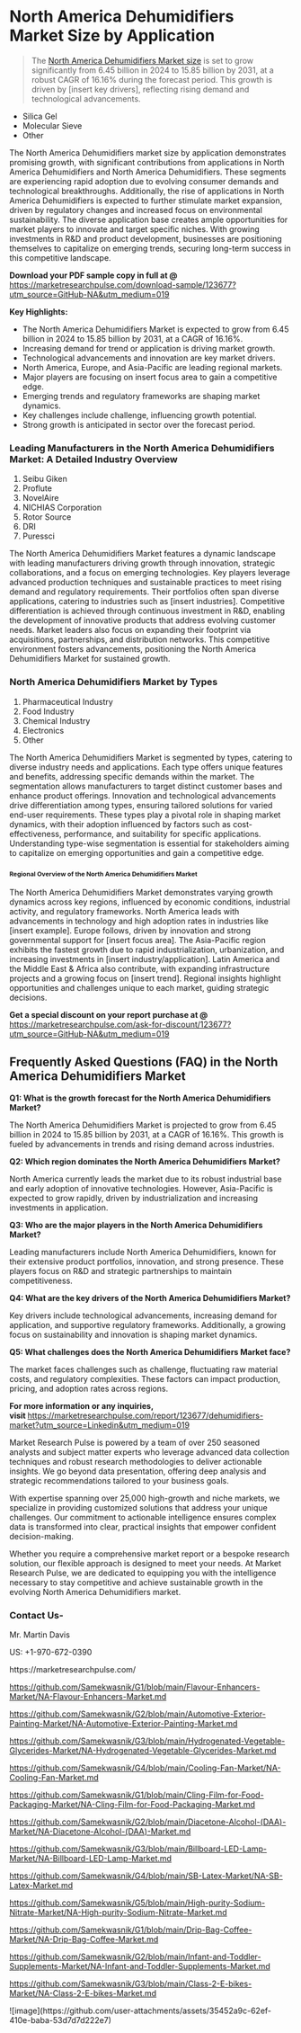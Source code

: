 <h1>North America Dehumidifiers Market&nbsp;Size by Application</h1><blockquote><p>The <a href="https://marketresearchpulse.com/download-sample/123677?utm_source=GitHub-NA&amp;utm_medium=019">North America Dehumidifiers Market size</a> is set to grow significantly from 6.45 billion in 2024 to 15.85 billion by 2031, at a robust CAGR of 16.16% during the forecast period. This growth is driven by [insert key drivers], reflecting rising demand and technological advancements.</p></blockquote><ul><li>Silica Gel<li> Molecular Sieve<li> Other</li></ul><p>The North America Dehumidifiers market size by application demonstrates promising growth, with significant contributions from applications in North America Dehumidifiers and North America Dehumidifiers. These segments are experiencing rapid adoption due to evolving consumer demands and technological breakthroughs. Additionally, the rise of applications in North America Dehumidifiers is expected to further stimulate market expansion, driven by regulatory changes and increased focus on environmental sustainability. The diverse application base creates ample opportunities for market players to innovate and target specific niches. With growing investments in R&D and product development, businesses are positioning themselves to capitalize on emerging trends, securing long-term success in this competitive landscape.</p><p><strong>Download your PDF sample copy in full at @ </strong><a href="https://marketresearchpulse.com/download-sample/123677?utm_source=GitHub-NA&amp;utm_medium=019">https://marketresearchpulse.com/download-sample/123677?utm_source=GitHub-NA&amp;utm_medium=019</a></p><p><strong>Key Highlights: </strong></p><ul><li>The North America Dehumidifiers Market is expected to grow from 6.45 billion in 2024 to 15.85 billion by 2031, at a CAGR of 16.16%.</li><li>Increasing demand for trend or application is driving market growth.</li><li>Technological advancements and innovation are key market drivers.</li><li>North America, Europe, and Asia-Pacific are leading regional markets.</li><li>Major players are focusing on insert focus area to gain a competitive edge.</li><li>Emerging trends and regulatory frameworks are shaping market dynamics.</li><li>Key challenges include challenge, influencing growth potential.</li><li>Strong growth is anticipated in sector over the forecast period.</li></ul><h3>Leading Manufacturers in the North America Dehumidifiers Market: A Detailed Industry Overview</h3><ol><li>Seibu Giken</li><li>Proflute</li><li>NovelAire</li><li>NICHIAS Corporation</li><li>Rotor Source</li><li>DRI</li><li>Puressci</li></ol><div class="flex max-w-full flex-col flex-grow"><div class="min-h-8 text-message flex w-full flex-col items-end gap-2 whitespace-normal break-words [.text-message+&amp;]:mt-5" dir="auto" data-message-author-role="assistant" data-message-id="fd8432e4-4910-450d-b182-61b7bfb0a01f" data-message-model-slug="gpt-4o"><div class="flex w-full flex-col gap-1 empty:hidden first:pt-[3px]"><div class="markdown prose w-full break-words dark:prose-invert light"><p>The North America Dehumidifiers Market features a dynamic landscape with leading manufacturers driving growth through innovation, strategic collaborations, and a focus on emerging technologies. Key players leverage advanced production techniques and sustainable practices to meet rising demand and regulatory requirements. Their portfolios often span diverse applications, catering to industries such as [insert industries]. Competitive differentiation is achieved through continuous investment in R&amp;D, enabling the development of innovative products that address evolving customer needs. Market leaders also focus on expanding their footprint via acquisitions, partnerships, and distribution networks. This competitive environment fosters advancements, positioning the North America Dehumidifiers Market for sustained growth.</p></div></div></div></div><h3>North America Dehumidifiers Market by Types</h3><ol><li>Pharmaceutical Industry<li> Food Industry<li> Chemical Industry<li> Electronics<li> Other</li></ol><div class="flex max-w-full flex-col flex-grow"><div class="min-h-8 text-message flex w-full flex-col items-end gap-2 whitespace-normal break-words [.text-message+&amp;]:mt-5" dir="auto" data-message-author-role="assistant" data-message-id="084470be-0bb7-4664-bddf-5156b4f41249" data-message-model-slug="gpt-4o-mini"><div class="flex w-full flex-col gap-1 empty:hidden first:pt-[3px]"><div class="markdown prose w-full break-words dark:prose-invert light"><p>The North America Dehumidifiers Market is segmented by types, catering to diverse industry needs and applications. Each type offers unique features and benefits, addressing specific demands within the market. The segmentation allows manufacturers to target distinct customer bases and enhance product offerings. Innovation and technological advancements drive differentiation among types, ensuring tailored solutions for varied end-user requirements. These types play a pivotal role in shaping market dynamics, with their adoption influenced by factors such as cost-effectiveness, performance, and suitability for specific applications. Understanding type-wise segmentation is essential for stakeholders aiming to capitalize on emerging opportunities and gain a competitive edge.</p></div></div></div></div><h3><span style="font-size: 11px;">Regional Overview of the North America Dehumidifiers Market</span></h3><div class="flex max-w-full flex-col flex-grow"><div class="min-h-8 text-message flex w-full flex-col items-end gap-2 whitespace-normal break-words [.text-message+&amp;]:mt-5" dir="auto" data-message-author-role="assistant" data-message-id="e9038762-ce64-4e30-91c9-9bd413514231" data-message-model-slug="gpt-4o-mini"><div class="flex w-full flex-col gap-1 empty:hidden first:pt-[3px]"><div class="markdown prose w-full break-words dark:prose-invert light"><p>The North America Dehumidifiers Market demonstrates varying growth dynamics across key regions, influenced by economic conditions, industrial activity, and regulatory frameworks. North America leads with advancements in technology and high adoption rates in industries like [insert example]. Europe follows, driven by innovation and strong governmental support for [insert focus area]. The Asia-Pacific region exhibits the fastest growth due to rapid industrialization, urbanization, and increasing investments in [insert industry/application]. Latin America and the Middle East &amp; Africa also contribute, with expanding infrastructure projects and a growing focus on [insert trend]. Regional insights highlight opportunities and challenges unique to each market, guiding strategic decisions.</p></div></div></div></div><p><strong>Get a special discount on your report purchase at @ </strong><a href="https://marketresearchpulse.com/ask-for-discount/123677?utm_source=GitHub-NA&amp;utm_medium=019">https://marketresearchpulse.com/ask-for-discount/123677?utm_source=GitHub-NA&amp;utm_medium=019</a></p><h2>Frequently Asked Questions (FAQ) in the North America Dehumidifiers Market</h2><p><strong>Q1: What is the growth forecast for the North America Dehumidifiers Market?</strong></p><p>The North America Dehumidifiers Market is projected to grow from 6.45 billion in 2024 to 15.85 billion by 2031, at a CAGR of 16.16%. This growth is fueled by advancements in trends and rising demand across industries.</p><p><strong>Q2: Which region dominates the North America Dehumidifiers Market?</strong></p><p>North America currently leads the market due to its robust industrial base and early adoption of innovative technologies. However, Asia-Pacific is expected to grow rapidly, driven by industrialization and increasing investments in application.</p><p><strong>Q3: Who are the major players in the North America Dehumidifiers Market?</strong></p><p>Leading manufacturers include North America Dehumidifiers, known for their extensive product portfolios, innovation, and strong presence. These players focus on R&amp;D and strategic partnerships to maintain competitiveness.</p><p><strong>Q4: What are the key drivers of the North America Dehumidifiers Market?</strong></p><p>Key drivers include technological advancements, increasing demand for application, and supportive regulatory frameworks. Additionally, a growing focus on sustainability and innovation is shaping market dynamics.</p><p><strong>Q5: What challenges does the North America Dehumidifiers Market face?</strong></p><p>The market faces challenges such as challenge, fluctuating raw material costs, and regulatory complexities. These factors can impact production, pricing, and adoption rates across regions.</p><p><strong>For more information or any inquiries, visit&nbsp;</strong><a href="https://marketresearchpulse.com/report/123677/dehumidifiers-market?utm_source=Linkedin&utm_medium=019">https://marketresearchpulse.com/report/123677/dehumidifiers-market?utm_source=Linkedin&utm_medium=019</a></p><p>Market Research Pulse is powered by a team of over 250 seasoned analysts and subject matter experts who leverage advanced data collection techniques and robust research methodologies to deliver actionable insights. We go beyond data presentation, offering deep analysis and strategic recommendations tailored to your business goals.</p><p>With expertise spanning over 25,000 high-growth and niche markets, we specialize in providing customized solutions that address your unique challenges. Our commitment to actionable intelligence ensures complex data is transformed into clear, practical insights that empower confident decision-making.</p><p>Whether you require a comprehensive market report or a bespoke research solution, our flexible approach is designed to meet your needs. At Market Research Pulse, we are dedicated to equipping you with the intelligence necessary to stay competitive and achieve sustainable growth in the evolving North America Dehumidifiers market.</p><h3><strong>Contact Us-</strong></h3><p>Mr. Martin Davis</p><p>US: +1-970-672-0390</p><p>https://marketresearchpulse.com/</p><p><a href="https://github.com/Samekwasnik/G1/blob/main/Flavour-Enhancers-Market/NA-Flavour-Enhancers-Market.md">https://github.com/Samekwasnik/G1/blob/main/Flavour-Enhancers-Market/NA-Flavour-Enhancers-Market.md</a></p><p><a href="https://github.com/Samekwasnik/G2/blob/main/Automotive-Exterior-Painting-Market/NA-Automotive-Exterior-Painting-Market.md">https://github.com/Samekwasnik/G2/blob/main/Automotive-Exterior-Painting-Market/NA-Automotive-Exterior-Painting-Market.md</a></p><p><a href="https://github.com/Samekwasnik/G3/blob/main/Hydrogenated-Vegetable-Glycerides-Market/NA-Hydrogenated-Vegetable-Glycerides-Market.md">https://github.com/Samekwasnik/G3/blob/main/Hydrogenated-Vegetable-Glycerides-Market/NA-Hydrogenated-Vegetable-Glycerides-Market.md</a></p><p><a href="https://github.com/Samekwasnik/G4/blob/main/Cooling-Fan-Market/NA-Cooling-Fan-Market.md">https://github.com/Samekwasnik/G4/blob/main/Cooling-Fan-Market/NA-Cooling-Fan-Market.md</a></p><p><a href="https://github.com/Samekwasnik/G1/blob/main/Cling-Film-for-Food-Packaging-Market/NA-Cling-Film-for-Food-Packaging-Market.md">https://github.com/Samekwasnik/G1/blob/main/Cling-Film-for-Food-Packaging-Market/NA-Cling-Film-for-Food-Packaging-Market.md</a></p><p><a href="https://github.com/Samekwasnik/G2/blob/main/Diacetone-Alcohol-(DAA)-Market/NA-Diacetone-Alcohol-(DAA)-Market.md">https://github.com/Samekwasnik/G2/blob/main/Diacetone-Alcohol-(DAA)-Market/NA-Diacetone-Alcohol-(DAA)-Market.md</a></p><p><a href="https://github.com/Samekwasnik/G3/blob/main/Billboard-LED-Lamp-Market/NA-Billboard-LED-Lamp-Market.md">https://github.com/Samekwasnik/G3/blob/main/Billboard-LED-Lamp-Market/NA-Billboard-LED-Lamp-Market.md</a></p><p><a href="https://github.com/Samekwasnik/G4/blob/main/SB-Latex-Market/NA-SB-Latex-Market.md">https://github.com/Samekwasnik/G4/blob/main/SB-Latex-Market/NA-SB-Latex-Market.md</a></p><p><a href="https://github.com/Samekwasnik/G5/blob/main/High-purity-Sodium-Nitrate-Market/NA-High-purity-Sodium-Nitrate-Market.md">https://github.com/Samekwasnik/G5/blob/main/High-purity-Sodium-Nitrate-Market/NA-High-purity-Sodium-Nitrate-Market.md</a></p><p><a href="https://github.com/Samekwasnik/G1/blob/main/Drip-Bag-Coffee-Market/NA-Drip-Bag-Coffee-Market.md">https://github.com/Samekwasnik/G1/blob/main/Drip-Bag-Coffee-Market/NA-Drip-Bag-Coffee-Market.md</a></p><p><a href="https://github.com/Samekwasnik/G2/blob/main/Infant-and-Toddler-Supplements-Market/NA-Infant-and-Toddler-Supplements-Market.md">https://github.com/Samekwasnik/G2/blob/main/Infant-and-Toddler-Supplements-Market/NA-Infant-and-Toddler-Supplements-Market.md</a></p><p><a href="https://github.com/Samekwasnik/G3/blob/main/Class-2-E-bikes-Market/NA-Class-2-E-bikes-Market.md">https://github.com/Samekwasnik/G3/blob/main/Class-2-E-bikes-Market/NA-Class-2-E-bikes-Market.md</a></p>
![image](https://github.com/user-attachments/assets/35452a9c-62ef-410e-baba-53d7d7d222e7)
